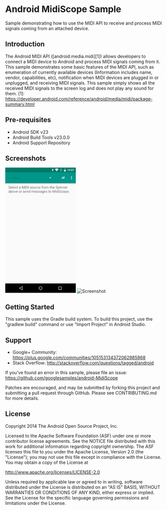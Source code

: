 
Android MidiScope Sample
===================================

Sample demonstrating how to use the MIDI API to receive and process MIDI signals coming from an
attached device.

Introduction
------------

The Android MIDI API ([android.media.midi][1]) allows developers to connect a MIDI device to Android
and process MIDI signals coming from it. This sample demonstrates some basic features of the MIDI
API, such as enumeration of currently available devices (Information includes name, vendor,
capabilities, etc), notification when MIDI devices are plugged in or unplugged, and receiving MIDI
signals. This sample simply shows all the received MIDI signals to the screen log and does not play
any sound for them.
[1]: https://developer.android.com/reference/android/media/midi/package-summary.html

Pre-requisites
--------------

- Android SDK v23
- Android Build Tools v23.0.0
- Android Support Repository

Screenshots
-------------

<img src="screenshots/1-main.png" height="400" alt="Screenshot"/> <img src="screenshots/2-settings.png" height="400" alt="Screenshot"/> 

Getting Started
---------------

This sample uses the Gradle build system. To build this project, use the
"gradlew build" command or use "Import Project" in Android Studio.

Support
-------

- Google+ Community: https://plus.google.com/communities/105153134372062985968
- Stack Overflow: http://stackoverflow.com/questions/tagged/android

If you've found an error in this sample, please file an issue:
https://github.com/googlesamples/android-MidiScope

Patches are encouraged, and may be submitted by forking this project and
submitting a pull request through GitHub. Please see CONTRIBUTING.md for more details.

License
-------

Copyright 2014 The Android Open Source Project, Inc.

Licensed to the Apache Software Foundation (ASF) under one or more contributor
license agreements.  See the NOTICE file distributed with this work for
additional information regarding copyright ownership.  The ASF licenses this
file to you under the Apache License, Version 2.0 (the "License"); you may not
use this file except in compliance with the License.  You may obtain a copy of
the License at

http://www.apache.org/licenses/LICENSE-2.0

Unless required by applicable law or agreed to in writing, software
distributed under the License is distributed on an "AS IS" BASIS, WITHOUT
WARRANTIES OR CONDITIONS OF ANY KIND, either express or implied.  See the
License for the specific language governing permissions and limitations under
the License.
